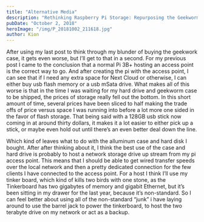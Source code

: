 ```yaml
---
title: "Alternative Media"
description: "Rethinking Raspberry Pi Storage: Repurposing the Geekworm Case and Hard Drive"
pubDate: "October 2, 2018"
heroImage: "/img/P_20181002_211618.jpg"
author: Kion
---
```



After using my last post to think through my blunder of buying the geekwork case, it gets even worse, but I’ll get to that in a second. For my previous post I came to the conclusion that a normal Pi 3B+ hosting an access point is the correct way to go. And after creating the pi with the access point, I can see that if I need any extra space for Next Cloud or otherwise, I can either buy usb flash memory or a usb mSata drive. What makes all of this worse is that in the time I was waiting for my hard drive and geekworm case to be shipped, the prices of storage really fell out the bottom. In this short amount of time, several prices have been sliced to half making the trade offs of price versus space I was running into before a lot more one sided in the favor of flash storage. That being said with a 128GB usb stick now coming in at around thirty dollars, it makes it a lot easier to either pick up a stick, or maybe even hold out until there’s an even better deal down the line.

Which kind of leaves what to do with the alluminum case and hard disk I bought. After after thinking about it, I think the best use of the case and hard drive is probably to host a network storage drive up stream from my pi access point. This means that I should be able to get wired transfer speeds over the local network and then a pretty dedicated connection for the few clients I have connected to the access point. For a host I think I’ll use my tinker board, which kind of kills two birds with one stone, as the Tinkerboard has two gigabytes of memory and gigabit Ethernet, but it’s been sitting in my drawer for the last year, because it’s non-standard. So I can feel better about using all of the non-standard “junk” i have laying around to use the barrel jack to power the tinkerboard, to host the two terabyte drive on my network or act as a backup.